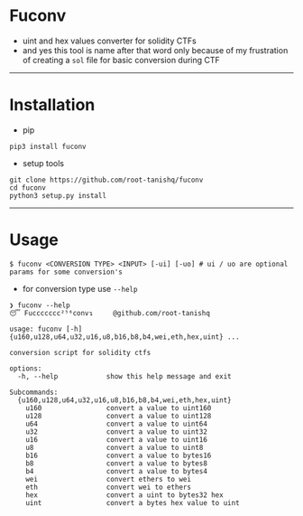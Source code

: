# Fuconv
- uint and hex values converter for solidity CTFs
- and yes this tool is name after that word only because of my frustration of creating a `sol` file for basic conversion during CTF
---
# Installation
- pip
```
pip3 install fuconv
```
- setup tools
```
git clone https://github.com/root-tanishq/fuconv
cd fuconv
python3 setup.py install
```
---
# Usage
```
$ fuconv <CONVERSION TYPE> <INPUT> [-ui] [-uo] # ui / uo are optional params for some conversion's
```
- for conversion type use `--help`
```
❯ fuconv --help
😴 Fuccccccc²⁵⁶conv↴		@github.com/root-tanishq

usage: fuconv [-h] {u160,u128,u64,u32,u16,u8,b16,b8,b4,wei,eth,hex,uint} ...

conversion script for solidity ctfs

options:
  -h, --help            show this help message and exit

Subcommands:
  {u160,u128,u64,u32,u16,u8,b16,b8,b4,wei,eth,hex,uint}
    u160                convert a value to uint160
    u128                convert a value to uint128
    u64                 convert a value to uint64
    u32                 convert a value to uint32
    u16                 convert a value to uint16
    u8                  convert a value to uint8
    b16                 convert a value to bytes16
    b8                  convert a value to bytes8
    b4                  convert a value to bytes4
    wei                 convert ethers to wei
    eth                 convert wei to ethers
    hex                 convert a uint to bytes32 hex
    uint                convert a bytes hex value to uint
```
